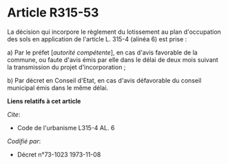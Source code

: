 # Article R315-53

La décision qui incorpore le règlement du lotissement au plan d'occupation des sols en application de l'article L. 315-4
(alinéa 6) est prise :

a) Par le préfet [*autorité compétente*], en cas d'avis favorable de la commune, ou faute d'avis émis par elle dans le délai
de deux mois suivant la transmission du projet d'incorporation ;

b) Par décret en Conseil d'Etat, en cas d'avis défavorable du conseil municipal émis dans le même délai.

**Liens relatifs à cet article**

_Cite_:

  - Code de l'urbanisme L315-4 AL. 6

_Codifié par_:

  - Décret n°73-1023 1973-11-08

